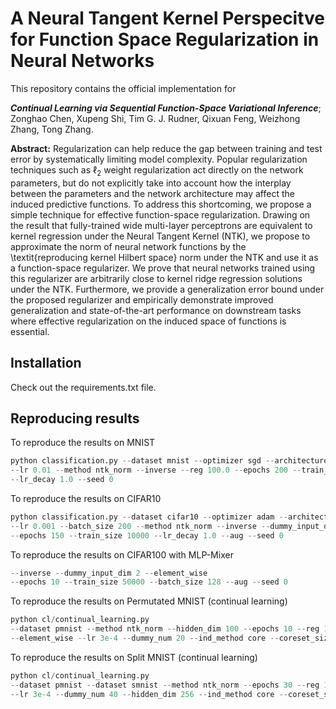 # A Neural Tangent Kernel Perspecitve for Function Space Regularization in Neural Networks

This repository contains the official implementation for

_**Continual Learning via Sequential Function-Space Variational Inference**_; Zonghao Chen, Xupeng Shi, Tim G. J. Rudner, 
Qixuan Feng, Weizhong Zhang, Tong Zhang. 

**Abstract:** Regularization can help reduce the gap between training and test error by systematically limiting model complexity. 
Popular regularization techniques such as $\ell_2$ weight regularization act directly on the network parameters, but 
do not explicitly take into account how the interplay between the parameters and the network architecture may affect the induced predictive functions.
To address this shortcoming, we propose a simple technique for effective function-space regularization. Drawing on the 
result that fully-trained wide multi-layer perceptrons are equivalent to kernel regression under the Neural Tangent Kernel (NTK), 
we propose to approximate the norm of neural network functions by the \textit{reproducing kernel Hilbert space} norm under the NTK  and use it as a function-space regularizer. We prove that neural networks trained using this regularizer are arbitrarily close to kernel ridge regression solutions under the NTK. Furthermore, we provide a generalization error bound under the proposed regularizer and empirically 
demonstrate improved generalization and state-of-the-art performance on downstream tasks where effective regularization 
on the induced space of functions is essential.

## Installation
Check out the requirements.txt file.

## Reproducing results
To reproduce the results on MNIST
```python 
python classification.py --dataset mnist --optimizer sgd --architecture lenet 
--lr 0.01 --method ntk_norm --inverse --reg 100.0 --epochs 200 --train_size 100 
--lr_decay 1.0 --seed 0
```

To reproduce the results on CIFAR10
```python 
python classification.py --dataset cifar10 --optimizer adam --architecture resnet18 
--lr 0.001 --batch_size 200 --method ntk_norm --inverse --dummy_input_dim 10 --reg 10.0 
--epochs 150 --train_size 10000 --lr_decay 1.0 --aug --seed 0
```

To reproduce the results on CIFAR100 with MLP-Mixer
```python python mlp_mixer/classification_mixer.py --lr 0.01 --dataset cifar100 --method ntk_norm --optimizer sgd --reg 10 
--inverse --dummy_input_dim 2 --element_wise
--epochs 10 --train_size 50000 --batch_size 128 --aug --seed 0
```

To reproduce the results on Permutated MNIST (continual learning)
```python 
python cl/continual_learning.py
--dataset pmnist --method ntk_norm --hidden_dim 100 --epochs 10 --reg 100.0 --bs 200 --head_style single --inverse 
--element_wise --lr 3e-4 --dummy_num 20 --ind_method core --coreset_size 200
```

To reproduce the results on Split MNIST (continual learning)
```python 
python cl/continual_learning.py
--dataset pmnist --dataset smnist --method ntk_norm --epochs 30 --reg 10.0 --head_style multi --inverse --element_wise 
--lr 3e-4 --dummy_num 40 --hidden_dim 256 --ind_method core --coreset_size 40
```

